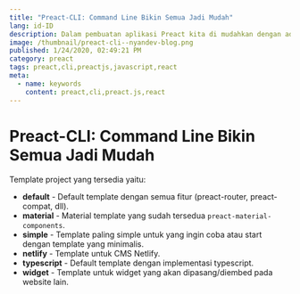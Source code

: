 ```yaml
---
title: "Preact-CLI: Command Line Bikin Semua Jadi Mudah"
lang: id-ID
description: Dalam pembuatan aplikasi Preact kita di mudahkan dengan adanya Preact-CLI, kanalan yuk.
image: /thumbnail/preact-cli--nyandev-blog.png
published: 1/24/2020, 02:49:21 PM
category: preact
tags: preact,cli,preactjs,javascript,react
meta:
  - name: keywords
    content: preact,cli,preact.js,react
---
```

# Preact-CLI: Command Line Bikin Semua Jadi Mudah

<Author name="Ryan Aunur Rassyid" />
<FeaturedImage src="/images/preact-cli--nyandev-blog-cover.png" />

Template project yang tersedia yaitu:
- **default** - Default template dengan semua fitur (preact-router, preact-compat, dll).
- **material** - Material template yang sudah tersedua `preact-material-components`.
- **simple** - Template paling simple untuk yang ingin coba atau start dengan template yang minimalis.
- **netlify** - Template untuk CMS Netlify.
- **typescript** - Default template dengan implementasi typescript.
- **widget** - Template untuk widget yang akan dipasang/diembed pada website lain.